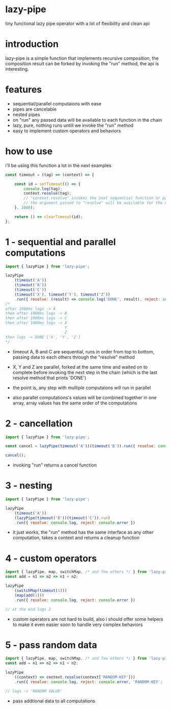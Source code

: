 # lazy-pipe
tiny functional lazy pipe operator with a lot of flexibility and clean api

# introduction
lazy-pipe is a simple function that implements recursive composition,
the composition result can be forked by invoking the "run" method,
the api is interesting. 

# features
- sequential/parallel computaions with ease
- pipes are cancelable
- nested pipes
- on "run" any passed data will be available to each function in the chain
- lazy, pure, nothing runs untill we invoke the "run" method
- easy to implement custom operators and behaviors

# how to use

i'll be using this function a lot in the next examples
```js
const timeout = (tag) => (context) => {

    const id = setTimeout(() => {
        console.log(tag);
        context.resolve(tag);
        // "context.resolve" invokes the next sequential function or parallel functions in the chain,
        // the argument passed to "resolve" will be available for the next function "context.data".
    }, 1000);

    return () => clearTimeout(id);
};
```
# 1 - sequential and parallel computations

```js
import { lazyPipe } from 'lazy-pipe';

lazyPipe
    (timeout('A'))
    (timeout('B'))
    (timeout('C'))
    (timeout('X'), timeout('Y'), timeout('Z'))
    .run({ resolve: (result) => console.log('DONE', result), reject: console.error })
/*
after 1000ms logs -> A
then after 1000ms logs -> B
then after 1000ms logs -> C
then after 1000ms logs -> X
                          Y
                          Z
then logs -> DONE ['X', 'Y', 'Z']
*/

```
- timeout A, B and C are sequential, 
runs in order from top to bottom, passing data to each others through the "resolve" method

- X, Y and Z are parallel, 
forked at the same time and waited on to complete before invoking the next step in the chain (which is the last resolve method that prints 'DONE')

- the point is, any step with multiple computaions will run in parallel

- also parallel computations's values will be combined together in one array,
array values has the same order of the computations

# 2 - cancellation

```js
import { lazyPipe } from 'lazy-pipe';

const cancel = lazyPipe(timeout('A'))(timeout('B')).run({ resolve: console.log, reject: console.error })

cancel();
```
- invoking "run" returns a cancel function 

# 3 - nesting

```js
import { lazyPipe } from 'lazy-pipe';

lazyPipe
    (timeout('A'))
    (lazyPipe(timeout('B'))(timeout('C')).run)
    .run({ resolve: console.log, reject: console.error })
```
- it just works, the "run" method has the same interface as any other computation,
takes a context and returns a cleanup function

# 4 - custom operators

```js
import { lazyPipe, map, switchMap, /* and few others */ } from 'lazy-pipe';
const add = n1 => n2 => n1 + n2;

lazyPipe
    (switchMap(timeout(1)))
    (map(add(1)))
    .run({ resolve: console.log, reject: console.error })

// at the end logs 2
```
- custom operators are not hard to build, also i should offer some helpers to make it even easier soon to handle very complex behaviors

# 5 - pass random data

```js
import { lazyPipe, map, switchMap, /* and few others */ } from 'lazy-pipe';
const add = n1 => n2 => n1 + n2;

lazyPipe
    ((context) => context.resolve(context['RANDOM-KEY']))
    .run({ resolve: console.log, reject: console.error, 'RANDOM-KEY': 'RANDOM VALUE' })

// logs -> 'RANDOM VALUE'
```
- pass addtional data to all computations